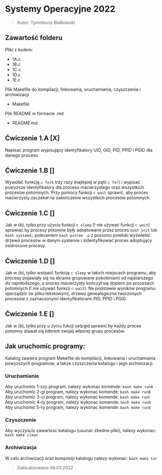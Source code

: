 # Systemy Operacyjne 2022
> Autor: Tymoteusz Białkowski

## Zawartość folderu
Pliki z kodem:
 - 1A.c 
 - 1B.c
 - 1C.c
 - 1D.c
 - 1E.c

Plik Makefile do kompilacji, linkowania, uruchamiania, czyszczenia i archiwizacji
 - Makefile
 
Plik README w formacie .md
 - README.md

## Ćwiczenie 1.A [X]
Napisać program wypisujący identyfikatory UID, GID, PID, PPID i PGID dla danego procesu

## Ćwiczenie 1.B []
Wywołać funkcję ```c fork``` trzy razy (najlepiej w pętli ```c for```) i wypisać powyższe 
identyfikatory dla procesu macierzystego oraz wszystkich procesów potomnych. 
Przy pomocy funkcji ```c wait``` sprawić, aby proces macierzysty zaczekał na zakończenie
wszystkich procesów potomnych.
## Ćwiczenie 1.C []
Jak w (b), tylko przy użyciu funkcji ```c sleep``` (! nie używać funkcji ```c wait```) sprawiać
by procesy potomne były adoptowane przez proces ```bash init``` lub ```bash systemd;``` poleceniem
```bash pstree -p``` z poziomu powłoki wyświetlić drzewo procesów w danym systemie i
zidentyfikować proces adoptujący osierocone procesy.
## Ćwiczenie 1.D []
Jak w (b), tylko wstawić funkcję ```c sleep``` w takich miejscach programu, aby
procesy pojawiały się na ekranie grupowane pokoleniami od najstarszego do
najmłodszego, a proces macierzysty kończył się dopiero po procesach potomnych
(! nie używać funkcji ```c wait```). Na podstawie wyników programu sporządzić 
(w pliku tekstowym), drzewo genealogiczne tworzonych procesów z zaznaczonymi
identyfikatorami PID, PPID i PGID.

## Ćwiczenie 1.E []
Jak w (b), tylko przy u ̇zyciu fukcji setpgid sprawić by każdy proces potomny
stawał się liderem swojej własnej grupy procesów.

## Jak uruchomic programy: 

Katalog zawiera program Makefile do kompilacji, linkowania
i uruchamiania powyzszych programow, a takze czyszczenia katalogu 
i jego archiwizacji.


### Uruchamianie
Aby uruchomic 1-szy program, nalezy wykonac komende:
```bash make runA```
Aby uruchomic 2-gi program, nalezy wykonac komende:
```bash make runB```
Aby uruchomic 3-ci program, nalezy wykonac komende:
```bash make runC```
Aby uruchomic 4-ty program, nalezy wykonac komende:
```bash make runD```
Aby uruchomic 5-ty program, nalezy wykonac komende:
```bash make runE```


### Czyszczenie
Aby wyczyscic zawartosc katalogu (usunac zbedne pliki), nalezy wykonac:
```bash make clean```

### Archiwizacja
W celu archiwizacji oraz kompresji katalogu nalezy wykonac:
```bash make tar```

> Zaktualizowano 09.03.2022